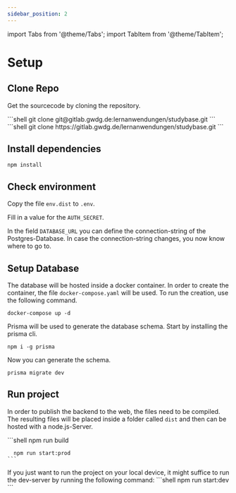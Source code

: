 ```yaml
---
sidebar_position: 2
---
```


import Tabs from '@theme/Tabs';
import TabItem from '@theme/TabItem';

# Setup

## Clone Repo

Get the sourcecode by cloning the repository.

<Tabs groupId="git-clone-preference">
  <TabItem value="ssh" label="SSH">
    ```shell
      git clone git@gitlab.gwdg.de:lernanwendungen/studybase.git
    ```
  </TabItem>
  <TabItem value="https" label="HTTPS">
    ```shell
      git clone https://gitlab.gwdg.de/lernanwendungen/studybase.git
    ```
  </TabItem>
</Tabs>

## Install dependencies

```shell
npm install
```

## Check environment
Copy the file `env.dist` to `.env`.

Fill in a value for the `AUTH_SECRET`.

In the field `DATABASE_URL` you can define the connection-string of the Postgres-Database.
In case the connection-string changes, you now know where to go to.

## Setup Database

The database will be hosted inside a docker container. In order to create the container, the file `docker-compose.yaml` will be used.
To run the creation, use the following command.
```shell
docker-compose up -d
```

Prisma will be used to generate the database schema. Start by installing the prisma cli.
```shell
npm i -g prisma
```

Now you can generate the schema.
```shell
prisma migrate dev
```

## Run project

In order to publish the backend to the web, the files need to be compiled. The resulting files will be placed inside a folder called `dist` and then can be hosted with a node.js-Server.

<Tabs groupId="environment">
  <TabItem value="prod" label="Produktive">
    ```shell
      npm run build

      npm run start:prod
    ```
  </TabItem>
  <TabItem value="dev" label="Development">
      If you just want to run the project on your local device, it might suffice to run the dev-server by running the following command:
      ```shell
        npm run start:dev
      ```
  </TabItem>
</Tabs>
